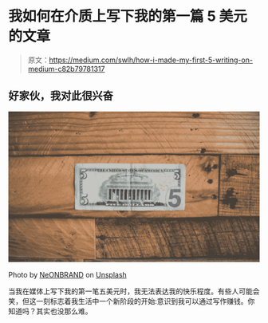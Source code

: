 # 我如何在介质上写下我的第一篇 5 美元的文章

> 原文：<https://medium.com/swlh/how-i-made-my-first-5-writing-on-medium-c82b79781317>

## 好家伙，我对此很兴奋

![](img/b4acf33165b455f26545dd262351183b.png)

Photo by [NeONBRAND](https://unsplash.com/@neonbrand?utm_source=unsplash&utm_medium=referral&utm_content=creditCopyText) on [Unsplash](https://unsplash.com/?utm_source=unsplash&utm_medium=referral&utm_content=creditCopyText)

当我在媒体上写下我的第一笔五美元时，我无法表达我的快乐程度。有些人可能会笑，但这一刻标志着我生活中一个新阶段的开始:意识到我可以通过写作赚钱。你知道吗？其实也没那么难。